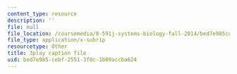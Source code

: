 ```yaml
---
content_type: resource
description: ''
file: null
file_location: /coursemedia/8-591j-systems-biology-fall-2014/bed7e985cebf25513f0c1b09accba624_onL_UF4FLVM.srt
file_type: application/x-subrip
resourcetype: Other
title: 3play caption file
uid: bed7e985-cebf-2551-3f0c-1b09accba624
---
```

